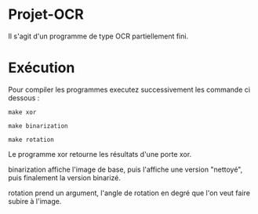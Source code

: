 # Projet-OCR

Il s'agit d'un programme de type OCR partiellement fini.

# Exécution
Pour compiler les programmes executez successivement les commande ci dessous :

`make xor`

`make binarization`

`make rotation`

Le programme xor retourne les résultats d'une porte xor.

binarization affiche l'image de base, 
puis l'affiche une version "nettoyé", 
puis finalement la version binarizé.

rotation prend un argument, l'angle de rotation en degré que l'on veut faire subire à l'image.
